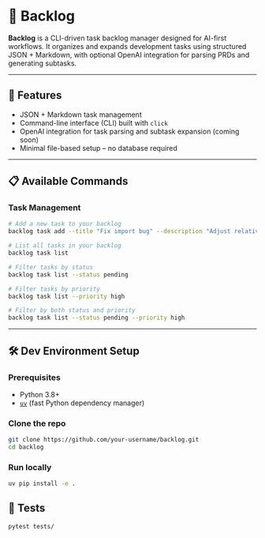 # 🧠 Backlog

**Backlog** is a CLI-driven task backlog manager designed for AI-first workflows. It organizes and expands development tasks using structured JSON + Markdown, with optional OpenAI integration for parsing PRDs and generating subtasks.

---

## 🚀 Features

- JSON + Markdown task management
- Command-line interface (CLI) built with `click`
- OpenAI integration for task parsing and subtask expansion (coming soon)
- Minimal file-based setup – no database required

---

## 📋 Available Commands

### Task Management

```bash
# Add a new task to your backlog
backlog task add --title "Fix import bug" --description "Adjust relative paths" --priority medium

# List all tasks in your backlog
backlog task list

# Filter tasks by status
backlog task list --status pending

# Filter tasks by priority
backlog task list --priority high

# Filter by both status and priority
backlog task list --status pending --priority high
```

---

## 🛠 Dev Environment Setup

### Prerequisites

- Python 3.8+
- [`uv`](https://github.com/astral-sh/uv) (fast Python dependency manager)

### Clone the repo

```bash
git clone https://github.com/your-username/backlog.git
cd backlog
```

### Run locally

```bash
uv pip install -e .
```

## 🧪 Tests
```bash
pytest tests/
```